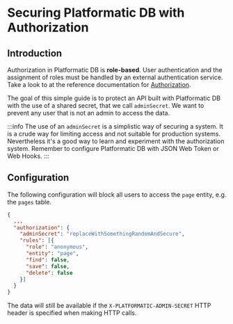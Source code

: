 # Securing Platformatic DB with Authorization

## Introduction

Authorization in Platformatic DB is **role-based**. User authentication and the
assignment of roles must be handled by an external authentication service.
Take a look to at the reference documentation for [Authorization](/docs/reference/db/authorization).

The goal of this simple guide is to protect an API built with Platformatic DB
with the use of a shared secret, that we call `adminSecret`. We want to prevent
any user that is not an admin to access the data.

:::info
The use of an `adminSecret` is a simplistic way of securing a system.
It is a crude way for limiting access and not suitable for production systems.
Nevertheless it's a good way to learn and experiment with the authorization system.
Remember to configure Platformatic DB with JSON Web Token or Web Hooks.
:::

## Configuration

The following configuration will block all users to access the `page` entity, e.g. the `pages` table.


```json
{
  ...
  "authorization": {
    "adminSecret": "replaceWithSomethingRandomAndSecure",
    "rules": [{
      "role": "anonymous",
      "entity": "page",
      "find": false,
      "save": false,
      "delete": false
    }]
  }
}
```

The data will still be available if the `X-PLATFORMATIC-ADMIN-SECRET` HTTP header
is specified when making HTTP calls.
